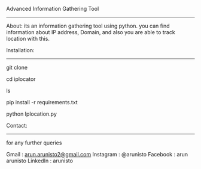    Advanced Information Gathering Tool 
******************************************


About:
its an information gathering tool using python. 
you can find information about IP address, Domain, and also you are able to track location with this.



Installation:
*******************************
git clone <url>

cd iplocator

ls 

pip install -r requirements.txt

python Iplocation.py



Contact:
*********************************
for any further queries

Gmail     : arun.arunisto2@gmail.com
Instagram : @arunisto
Facebook  : arun arunisto
LinkedIn  : arunisto

